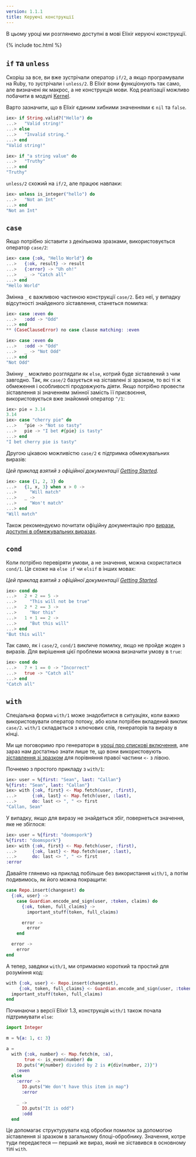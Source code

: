 ```yaml
---
version: 1.1.1
title: Керуючі конструкції
---
```


В цьому уроці ми розглянемо доступні в мові Elixir керуючі конструкції.

{% include toc.html %}

## `if` та `unless`

Скоріш за все, ви вже зустрічали оператор `if/2`, а якщо програмували на Ruby, то зустрічали і `unless/2`. В Elixir вони функціонують так само, але визначені як макрос, а не конструкція мови. Код реалізації можливо побачити в модулі [Kernel](https://hexdocs.pm/elixir/Kernel.html).

Варто зазначити, що в Elixir єдиним хибними значеннями є `nil` та `false`.

```elixir
iex> if String.valid?("Hello") do
...>   "Valid string!"
...> else
...>   "Invalid string."
...> end
"Valid string!"

iex> if "a string value" do
...>   "Truthy"
...> end
"Truthy"
```

`unless/2` схожий на `if/2`, але працює навпаки:

```elixir
iex> unless is_integer("hello") do
...>   "Not an Int"
...> end
"Not an Int"
```

## `case`

Якщо потрібно зіставити з декількома зразками, використовується оператор `case/2`:

```elixir
iex> case {:ok, "Hello World"} do
...>   {:ok, result} -> result
...>   {:error} -> "Uh oh!"
...>   _ -> "Catch all"
...> end
"Hello World"
```

Змінна `_` є важливою частиною конструкції `case/2`. Без неї, у випадку відсутності знайденого зіставлення, станеться помилка:

```elixir
iex> case :even do
...>   :odd -> "Odd"
...> end
** (CaseClauseError) no case clause matching: :even

iex> case :even do
...>   :odd -> "Odd"
...>   _ -> "Not Odd"
...> end
"Not Odd"
```

Змінну `_` можливо розглядати як `else`, котрий буде зіставлений з чим завгодно.
Так, як `case/2` базується на зіставлені зі зразком, то всі ті ж обмеження і особливості продовжують діяти. Якщо потрібно провести зіставлення зі значенням змінної замість її присвоєння, використовується вже знайомий оператор `^/1`:

```elixir
iex> pie = 3.14
3.14
iex> case "cherry pie" do
...>   ^pie -> "Not so tasty"
...>   pie -> "I bet #{pie} is tasty"
...> end
"I bet cherry pie is tasty"
```

Другою цікавою можливістю `case/2` є підтримка обмежувальних виразів:

_Цей приклад взятий з офіційної документації [Getting Started](http://elixir-lang.org/getting-started/case-cond-and-if.html#case)._

```elixir
iex> case {1, 2, 3} do
...>   {1, x, 3} when x > 0 ->
...>     "Will match"
...>   _ ->
...>     "Won't match"
...> end
"Will match"
```

Також рекомендуємо почитати офіційну документацію про [вирази, доступні в обмежувальних виразах](https://hexdocs.pm/elixir/master/guards.html).

## `cond`

Коли потрібно перевіряти умови, а не значення, можна скористатися `cond/1`. Це схоже на `else if` чи `elsif` в інших мовах:

_Цей приклад взятий з офіційної документації [Getting Started](http://elixir-lang.org/getting-started/case-cond-and-if.html#cond)._

```elixir
iex> cond do
...>   2 + 2 == 5 ->
...>     "This will not be true"
...>   2 * 2 == 3 ->
...>     "Nor this"
...>   1 + 1 == 2 ->
...>     "But this will"
...> end
"But this will"
```

Так само, як і `case/2`, `cond/1` викличе помилку, якщо не пройде жоден з виразів. Для вирішення цієї проблеми можна визначити умову в `true`:

```elixir
iex> cond do
...>   7 + 1 == 0 -> "Incorrect"
...>   true -> "Catch all"
...> end
"Catch all"
```

## `with`

Спеціальна форма `with/1` може знадобитися в ситуаціях, коли важко використовувати оператор потоку, або коли потрібен вкладений виклик `case/2`. `with/1` складається з ключових слів, генераторів та виразу в кінці.

Ми ще поговоримо про генератори в [уроці про спискові включення](../comprehensions/), але зараз нам достатньо знати лише те, що вони використовують [зіставлення зі зразком](../pattern-matching/) для порівняння правої частини `<-` з лівою.

Почнемо з простого прикладу з `with/1`:

```elixir
iex> user = %{first: "Sean", last: "Callan"}
%{first: "Sean", last: "Callan"}
iex> with {:ok, first} <- Map.fetch(user, :first),
...>      {:ok, last} <- Map.fetch(user, :last),
...>      do: last <> ", " <> first
"Callan, Sean"
```

У випадку, якщо для виразу не знайдеться збіг, повернеться значення, яке не збіглося:

```elixir
iex> user = %{first: "doomspork"}
%{first: "doomspork"}
iex> with {:ok, first} <- Map.fetch(user, :first),
...>      {:ok, last} <- Map.fetch(user, :last),
...>      do: last <> ", " <> first
:error
```

Давайте глянемо на приклад побільше без використання `with/1`, а потім подивимось, як його можна покращити:

```elixir
case Repo.insert(changeset) do
  {:ok, user} ->
    case Guardian.encode_and_sign(user, :token, claims) do
      {:ok, token, full_claims} ->
        important_stuff(token, full_claims)

      error ->
        error
    end

  error ->
    error
end
```

А тепер, завдяки `with/1`, ми отримаємо короткий та простий для розуміння код:

```elixir
with {:ok, user} <- Repo.insert(changeset),
     {:ok, token, full_claims} <- Guardian.encode_and_sign(user, :token, claims) do
  important_stuff(token, full_claims)
end
```

Починаючи з версії Elixir 1.3, конструкція `with/1` також почала підтримувати `else`:

```elixir
import Integer

m = %{a: 1, c: 3}

a =
  with {:ok, number} <- Map.fetch(m, :a),
       true <- is_even(number) do
    IO.puts("#{number} divided by 2 is #{div(number, 2)}")
    :even
  else
    :error ->
      IO.puts("We don't have this item in map")
      :error

    _ ->
      IO.puts("It is odd")
      :odd
  end
```

Це допомагає структурувати код обробки помилок за допомогою зіставлення зі зразком в загальному блоці-обробнику. Значення, котре туди передаєтеся &mdash; перший же вираз, який не зіставився в основному тілі `with`.

